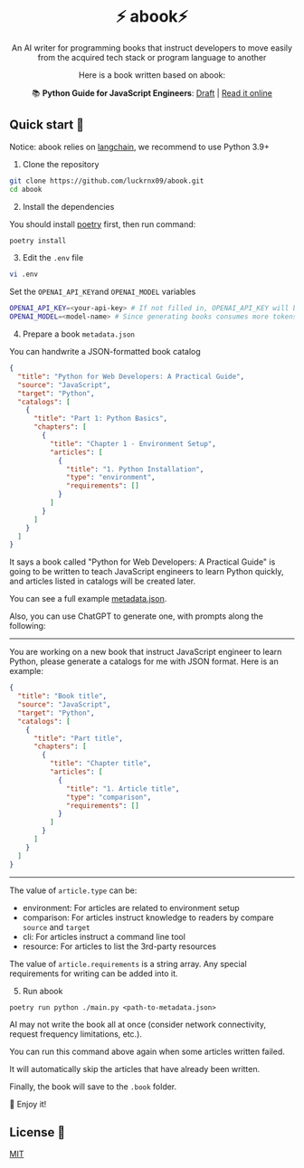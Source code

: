 <h1 align="center">⚡ abook⚡</h1>
<p align="center">
An AI writer for programming books that instruct developers to move easily from the acquired tech stack or program language to another
</p>

<div align="center">
Here is a book written based on abook:

📚 **Python Guide for JavaScript Engineers**: [Draft](example/Python%20for%20Web%20Developers:%20A%20Practical%20Guide) | [Read it online](http://luckrnx09.com/python-guide-for-javascript-engineers/)
</div>

## Quick start 🚀
Notice: abook relies on [langchain](https://python.langchain.com/docs/get_started/introduction), we recommend to use Python 3.9+

1. Clone the repository

```bash
git clone https://github.com/luckrnx09/abook.git
cd abook
```

2. Install the dependencies

You should install [poetry](https://python-poetry.org/docs/basic-usage/#initialising-a-pre-existing-project) first, then run command:  
```bash
poetry install
```

3. Edit the `.env` file
```bash
vi .env
```
Set the `OPENAI_API_KEY`and `OPENAI_MODEL` variables
```bash
OPENAI_API_KEY=<your-api-key> # If not filled in, OPENAI_API_KEY will be read from the environment variable.
OPENAI_MODEL=<model-name> # Since generating books consumes more tokens, it is recommended to use a model with a larger context, defaulting to the ’gpt-3.5-turbo-16k‘
```


4. Prepare a book `metadata.json`

You can handwrite a JSON-formatted book catalog
```json
{
  "title": "Python for Web Developers: A Practical Guide",
  "source": "JavaScript",
  "target": "Python",
  "catalogs": [
    {
      "title": "Part 1: Python Basics",
      "chapters": [
        {
          "title": "Chapter 1 - Environment Setup",
          "articles": [
            {
              "title": "1. Python Installation",
              "type": "environment",
              "requirements": []
            }
          ]
        }
      ]
    }
  ]
}
```
It says a book called "Python for Web Developers: A Practical Guide" is going to be written to teach JavaScript engineers to learn Python quickly, and articles listed in catalogs will be created later.

You can see a full example [metadata.json](example/metadata.json).

Also, you can use ChatGPT to generate one, with prompts along the following:

---

You are working on a new book that instruct JavaScript engineer to learn Python, please generate a catalogs for me with JSON format.
Here is an example:

```json
{
  "title": "Book title",
  "source": "JavaScript",
  "target": "Python",
  "catalogs": [
    {
      "title": "Part title",
      "chapters": [
        {
          "title": "Chapter title",
          "articles": [
            {
              "title": "1. Article title",
              "type": "comparison", 
              "requirements": []
            }
          ]
        }
      ]
    }
  ]
}
```

---

The value of `article.type` can be: 
- environment: For articles are related to environment setup
- comparison: For articles instruct knowledge to readers by compare `source` and `target`
- cli: For articles instruct a command line tool
- resource: For articles to list the 3rd-party resources

The value of `article.requirements` is a string array. Any special requirements for writing can be added into it.

5. Run abook
```shell
poetry run python ./main.py <path-to-metadata.json>
```

AI may not write the book all at once (consider network connectivity, request frequency limitations, etc.).

You can run this command above again when some articles written failed.

It will automatically skip the articles that have already been written.

Finally, the book will save to the `.book` folder.

🎉 Enjoy it!

## License 📝

[MIT](LICENSE)
